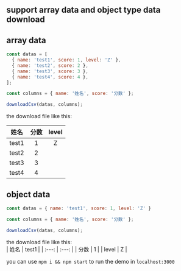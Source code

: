 ## support array data and object type data download

## array data

```js
const datas = [
  { name: 'test1', score: 1, level: 'Z' },
  { name: 'test2', score: 2 },
  { name: 'test3', score: 3 },
  { name: 'test4', score: 4 },
];

const columns = { name: '姓名', score: '分数' };

downloadCsv(datas, columns);
```

the download file like this:<br>

|  姓名 | 分数  | level |
| :---: | :---: | :---: |
| test1 |   1   |   Z   |
| test2 |   2   |       |
| test3 |   3   |       |
| test4 |   4   |       |

## object data

```js
const datas = { name: 'test1', score: 1, level: 'Z' }

const columns = { name: '姓名', score: '分数' };

downloadCsv(datas, columns);
```

the download file like this:<br>
|  姓名 | test1 |
| :---: | :---: |
|  分数 |   1   |
| level |   Z   |


you can use `npm i && npm start` to run the demo in `localhost:3000`


